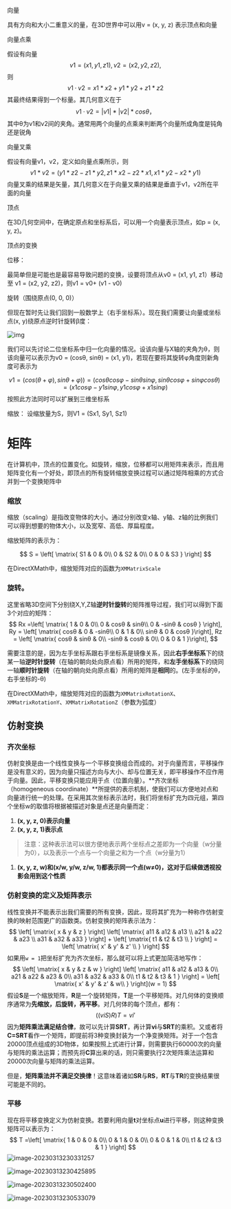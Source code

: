 向量

具有方向和大小二重意义的量，在3D世界中可以用v = (x, y, z) 表示顶点和向量

向量点乘

假设有向量
$$
v1 = (x1, y1, z1), v2 = (x2, y2, z2),
$$
 则
$$
v1 · v2 = x1 * x2 + y1 * y2 + z1 * z2
$$
其最终结果得到一个标量。其几何意义在于 
$$
v1 · v2 = |v1| * |v2| * cosθ，
$$
其中θ为v1和v2间的夹角。通常用两个向量的点乘来判断两个向量所成角度是钝角还是锐角

向量叉乘

假设有向量v1，v2，定义如向量点乘所示，则
$$
v1 * v2 = (y1 * z2 - z1 * y2, z1 * x2 - z2 * x1, x1 * y2 - x2 * y1)
$$
向量叉乘的结果是矢量，其几何意义在于向量叉乘的结果是垂直于v1，v2所在平面的向量

顶点

在3D几何空间中，在确定原点和坐标系后，可以用一个向量表示顶点，如p = (x, y, z)。

顶点的变换

位移：

最简单但是可能也是最容易导致问题的变换，设要将顶点从v0 = (x1, y1, z1）移动至 v1 = (x2, y2, z2)，则v1 = v0+ (v1 - v0)

旋转（围绕原点(0, 0, 0)）

但现在暂时先让我们回到一般数学上（右手坐标系）。现在我们需要让向量或坐标点(x, y)绕原点逆时针旋转β度：

![img](https://img2018.cnblogs.com/blog/1172605/202001/1172605-20200107162717073-1925912994.png)

我们可以先讨论二位坐标系中归一化向量的情况。设该向量与X轴的夹角为θ，则该向量可以表示为v0 = (cosθ, sinθ) = (x1, y1)，若现在要将其旋转φ角度则新角度可表示为

$$
v1 = (cos(θ + φ), sinθ + φ)) = (cosθcosφ - sinθsinφ, sinθcosφ + sinφcosθ) = (x1cosφ - y1sinφ, y1cosφ + x1sinφ)
$$
按照此方法同时可以扩展到三维坐标系

缩放：
设缩放量为S，则V1 = (Sx1, Sy1, Sz1)

# 矩阵

在计算机中，顶点的位置变化。如旋转，缩放，位移都可以用矩阵来表示，而且用矩阵变化有一个好处，即顶点的所有旋转缩放变换过程可以通过矩阵相乘的方式合并到一个变换矩阵中

### 缩放

缩放（scaling）是指改变物体的大小。通过分别改变x轴、y轴、z轴的比例我们可以得到想要的物体大小，以及宽窄、高低、厚扁程度。

缩放矩阵的表示为：




$$
S = \left[
\matrix{
  S1 & 0 & 0\\
  0 & S2 & 0\\
  0 & 0 &  S3
}
\right]
$$


在DirectXMath中，缩放矩阵对应的函数为`XMMatrixScale`

### 旋转。

这里省略3D空间下分别绕X,Y,Z轴**逆时针旋转**的矩阵推导过程，我们可以得到下面3个对应的矩阵：
$$
Rx =\left[        
\matrix{
  1 & 0 & 0\\
  0 & cosθ & sinθ\\
  0 & -sinθ &  cosθ
}
\right],
Ry = \left[        
\matrix{
  cosθ & 0 & -sinθ\\
  0 &  1 & 0\\
  sinθ & 0 & cosθ
}\right],
Rz = \left[        
\matrix{
  cosθ & sinθ & 0\\
  -sinθ  &  cosθ & 0\\
  0 & 0 & 1
}\right],
$$


需要注意的是，因为左手坐标系跟右手坐标系是镜像关系，因此**右手坐标系**下的绕某一轴**逆时针旋转**（在轴的朝向处向原点看）所用的矩阵，和**左手坐标系**下的绕同一轴**顺时针旋转**（在轴的朝向处向原点看）所用的矩阵是**相同**的。(左手坐标的θ，右手坐标的-θ)

在DirectXMath中，缩放矩阵对应的函数为`XMMatrixRotationX`、`XMMatrixRotationY`、`XMMatrixRotationZ`（参数为弧度）

## 仿射变换

### 齐次坐标

仿射变换是由一个线性变换与一个平移变换组合而成的。对于向量而言，平移操作是没有意义的，因为向量只描述方向与大小、却与位置无关，即平移操作不应作用于向量。因此，平移变换只能应用于点（位置向量）。**齐次坐标（homogeneous coordinate）**所提供的表示机制，使我们可以方便地对点和向量进行统一的处理。在采用其次坐标表示法时，我们将坐标扩充为四元组，第四个坐标w的取值将根据被描述对象是点还是向量而定：

1. **(x, y, z, 0)表示向量**
2. **(x, y, z, 1)表示点**

> 注意：这种表示法可以很方便地表示两个坐标点之差即为一个向量（w分量为0），以及表示一个点与一个向量之和为一个点（w分量为1）

1. **(x, y, z, w)和(x/w, y/w, z/w, 1)都表示同一个点(w≠0)，这对于后续做透视投影会用到这个性质**

### 仿射变换的定义及矩阵表示

线性变换并不能表示出我们需要的所有变换，因此，现将其扩充为一种称作仿射变换的映射范围更广的函数类。仿射变换的矩阵表示法为：
$$
\left[        
\matrix{
x & y & z
}
\right]
\left[        
\matrix{
a11 & a12 & a13 \\
a21 & a22 & a23 \\
a31 & a32 & a33
}
\right] + 
\left[        
\matrix{
t1 & t2 & t3 \\
}
\right] = 
\left[        
\matrix{
x' & y' & z' \\
}
\right]
$$
如果用`w = 1`把坐标扩充为齐次坐标，那么就可以将上式更加简洁地写作：
$$
\left[        
\matrix{
x & y & z & w
}
\right]
\left[        
\matrix{
a11 & a12 & a13 & 0\\
a21 & a22 & a23 & 0\\
a31 & a32 & a33 & 0\\
t1 & t2 & t3 & 1
}
\right] = 
\left[        
\matrix{
x' & y' & z' & w\\
}
\right](w = 1)
$$
假设**S**是一个缩放矩阵，**R**是一个旋转矩阵，**T**是一个平移矩阵。对几何体的变换顺序通常为**先缩放，后旋转，再平移**。对几何体的每个顶点，都有：
$$
((viS)R)T=vi′
$$
因为**矩阵乘法满足结合律**，故可以先计算**SRT**，再计算**vi**与**SRT**的乘积。又或者将**C=SRT**看作一个矩阵，即提前将3种变换封装为一个净变换矩阵。对于一个包含20000顶点组成的3D物体，如果按照上式进行计算，则需要执行60000次的向量与矩阵的乘法运算；而预先将**C**算出来的话，则只需要执行2次矩阵乘法运算和20000次向量与矩阵的乘法运算。

但是，**矩阵乘法并不满足交换律**！这意味着诸如**SR**与**RS**，**RT**与**TR**的变换结果很可能是不同的。

### 平移

现在将平移变换定义为仿射变换。若要利用向量**t**对坐标点**u**进行平移，则这种变换矩阵可以表示为：
$$
T =\left[        
\matrix{
1 & 0 & 0 & 0\\
0 & 1 & 0 & 0\\
0 & 0 & 1 & 0\\
t1 & t2 & t3 & 1
}
\right]
$$
![image-20230313230331257](C:\Users\29478\source\repos\DirectX11\DirectXFrame\3DTransform.png)

![image-20230313230425895](C:\Users\29478\source\repos\DirectX11\DirectXFrame\3DTransform1.png)

![image-20230313230502400](C:\Users\29478\source\repos\DirectX11\DirectXFrame\3DTransform2.png)

![image-20230313230533079](C:\Users\29478\source\repos\DirectX11\DirectXFrame\3DTransform3.png)
